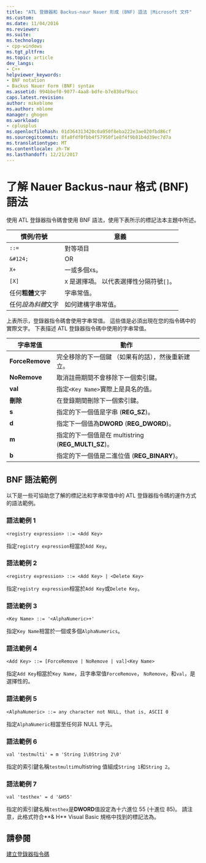 ```yaml
---
title: "ATL 登錄器和 Backus-naur Nauer 形成 (BNF) 語法 |Microsoft 文件"
ms.custom: 
ms.date: 11/04/2016
ms.reviewer: 
ms.suite: 
ms.technology:
- cpp-windows
ms.tgt_pltfrm: 
ms.topic: article
dev_langs:
- C++
helpviewer_keywords:
- BNF notation
- Backus Nauer Form (BNF) syntax
ms.assetid: 994bbef0-9077-4aa8-bdfe-b7e830af9acc
caps.latest.revision: 
author: mikeblome
ms.author: mblome
manager: ghogen
ms.workload:
- cplusplus
ms.openlocfilehash: 01d364313420c0a950f8eba222e3ae020fbd86cf
ms.sourcegitcommit: 8fa8fdf0fbb4f57950f1e8f4f9b81b4d39ec7d7a
ms.translationtype: MT
ms.contentlocale: zh-TW
ms.lasthandoff: 12/21/2017
---
```

# <a name="understanding-backus-nauer-form-bnf-syntax"></a>了解 Nauer Backus-naur 格式 (BNF) 語法
使用 ATL 登錄器指令碼會使用 BNF 語法，使用下表所示的標記法本主題中所述。  
  
|慣例/符號|意義|  
|------------------------|-------------|  
|`::=`|對等項目|  
|`&#124;`|OR|  
|`X+`|一或多個`X`s。|  
|`[X]`|`X` 是選擇項。 以代表選擇性分隔符號`[]`。|  
|任何**粗體**文字|字串常值。|  
|任何*設為斜體*文字|如何建構字串常值。|  
  
 上表所示，登錄器指令碼會使用字串常值。 這些值是必須出現在您的指令碼中的實際文字。 下表描述 ATL 登錄器指令碼中使用的字串常值。  
  
|字串常值|動作|  
|--------------------|------------|  
|**ForceRemove**|完全移除的下一個鍵 （如果有的話），然後重新建立。|  
|**NoRemove**|取消註冊期間不會移除下一個索引鍵。|  
|**val**|指定`<Key Name>`實際上是具名的值。|  
|**刪除**|在登錄期間刪除下一個索引鍵。|  
|**s**|指定的下一個值是字串 (**REG_SZ**)。|  
|**d**|指定下一個值為**DWORD** (**REG_DWORD**)。|  
|**m**|指定的下一個值是在 multistring (**REG_MULTI_SZ**)。|  
|**b**|指定的下一個值是二進位值 (**REG_BINARY**)。|  
  
## <a name="bnf-syntax-examples"></a>BNF 語法範例  
 以下是一些可協助您了解的標記法和字串常值中的 ATL 登錄器指令碼的運作方式的語法範例。  
  
### <a name="syntax-example-1"></a>語法範例 1  
  
```  
<registry expression> ::= <Add Key>  
```  
  
 指定`registry expression`相當於`Add Key`。  
  
### <a name="syntax-example-2"></a>語法範例 2  
  
```  
<registry expression> ::= <Add Key> | <Delete Key>  
```  
  
 指定`registry expression`相當於`Add Key`或`Delete Key`。  
  
### <a name="syntax-example-3"></a>語法範例 3  
  
```  
<Key Name> ::= '<AlphaNumeric>+'  
```  
  
 指定`Key Name`相當於一個或多個`AlphaNumerics`。  
  
### <a name="syntax-example-4"></a>語法範例 4  
  
```  
<Add Key> ::= [ForceRemove | NoRemove | val]<Key Name>  
```  
  
 指定`Add Key`相當於`Key Name`，且字串常值`ForceRemove`， `NoRemove`，和`val`，是選擇性的。  
  
### <a name="syntax-example-5"></a>語法範例 5  
  
```  
<AlphaNumeric> ::= any character not NULL, that is, ASCII 0  
```  
  
 指定`AlphaNumeric`相當至任何非 NULL 字元。  
  
### <a name="syntax-example-6"></a>語法範例 6  
  
```  
val 'testmulti' = m 'String 1\0String 2\0'  
```  
  
 指定的索引鍵名稱`testmulti`multistring 值組成`String 1`和`String 2`。  
  
### <a name="syntax-example-7"></a>語法範例 7  
  
```  
val 'testhex' = d '&H55'  
```  
  
 指定的索引鍵名稱`testhex`是**DWORD**值設定為十六進位 55 (十進位 85)。 請注意，此格式符合**& H** Visual Basic 規格中找到的標記法為。  
  
## <a name="see-also"></a>請參閱  
 [建立登錄器指令碼](../atl/creating-registrar-scripts.md)

